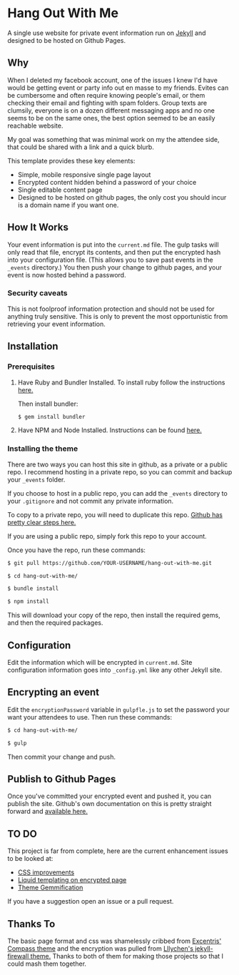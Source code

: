 # Hang Out With Me

A single use website for private event information run on [Jekyll](https://jekyllrb.com/) and designed to be hosted on Github Pages.

## Why

When I deleted my facebook account, one of the issues I knew I'd have would be getting event or party info out en masse to my friends. Evites can be cumbersome and often require knowing people's email, or them checking their email and fighting with spam folders. Group texts are clumsily, everyone is on a dozen different messaging apps and no one seems to be on the same ones, the best option seemed to be an easily reachable website.

My goal was something that was minimal work on my the attendee side, that could be shared with a link and a quick blurb.

This template provides these key elements:

- Simple, mobile responsive single page layout
- Encrypted content hidden behind a password of your choice
- Single editable content page
- Designed to be hosted on github pages, the only cost you should incur is a domain name if you want one.

## How It Works

Your event information is put into the `current.md` file. The gulp tasks will only read that file, encrypt its contents, and then put the encrypted hash into your configuration file. (This allows you to save past events in the `_events` directory.) You then push your change to github pages, and your event is now hosted behind a password.

### Security caveats

This is not foolproof information protection and should not be used for anything truly sensitive. This is only to prevent the most opportunistic from retrieving your event information.

## Installation

### Prerequisites

1. Have Ruby and Bundler Installed. To install ruby follow the instructions [here.](https://www.ruby-lang.org/en/documentation/installation/)

    Then install bundler:

    ```bash
    $ gem install bundler
    ```

2. Have NPM and Node Installed. Instructions can be found [here.](https://www.npmjs.com/get-npm)

### Installing the theme

There are two ways you can host this site in github, as a private or a public repo. I recommend hosting in a private repo, so you can commit and backup your `_events` folder.

If you choose to host in a public repo, you can add the `_events` directory to your `.gitignore` and not commit any private information.

To copy to a private repo, you will need to duplicate this repo. [Github has pretty clear steps here.](https://help.github.com/articles/duplicating-a-repository/)

If you are using a public repo, simply fork this repo to your account.

Once you have the repo, run these commands:

```bash
$ git pull https://github.com/YOUR-USERNAME/hang-out-with-me.git

$ cd hang-out-with-me/

$ bundle install

$ npm install
```

This will download your copy of the repo, then install the required gems, and then the required packages.

## Configuration

Edit the information which will be encrypted in `current.md`. Site configuration information goes into `_config.yml` like any other Jekyll site.

## Encrypting an event

Edit the `encryptionPassword` variable in `gulpfle.js` to set the password your want your attendees to use. Then run these commands:

```bash
$ cd hang-out-with-me/

$ gulp
```

Then commit your change and push.

## Publish to Github Pages

Once you've committed your encrypted event and pushed it, you can publish the site. Github's own documentation on this is pretty straight forward and [available here.](https://help.github.com/categories/github-pages-basics/)

## TO DO

This project is far from complete, here are the current enhancement issues to be looked at:

- [CSS improvements](https://github.com/donquxiote/hang-out-with-me/issues/1)
- [Liquid templating on encrypted page](https://github.com/donquxiote/hang-out-with-me/issues/2)
- [Theme Gemmification](https://github.com/donquxiote/hang-out-with-me/issues/3)

If you have a suggestion open an issue or a pull request.

## Thanks To

The basic page format and css was shamelessly cribbed from [Excentris' Compass theme](https://github.com/excentris/compass) and the encryption was pulled from [Lllychen's jekyll-firewall theme.](https://github.com/lllychen/jekyll-firewall) Thanks to both of them for making those projects so that I could mash them together.
